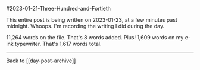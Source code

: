 #2023-01-21-Three-Hundred-and-Fortieth

This entire post is being written on 2023-01-23, at a few minutes past midnight.  Whoops.  I'm recording the writing I did during the day.

11,264 words on the file.  That's 8 words added.  Plus!  1,609 words on my e-ink typewriter.  That's 1,617 words total.

---
Back to [[day-post-archive]]
